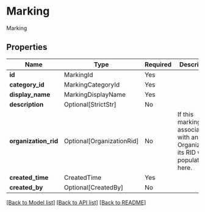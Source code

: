 # Marking

Marking

## Properties
| Name | Type | Required | Description |
| ------------ | ------------- | ------------- | ------------- |
**id** | MarkingId | Yes |  |
**category_id** | MarkingCategoryId | Yes |  |
**display_name** | MarkingDisplayName | Yes |  |
**description** | Optional[StrictStr] | No |  |
**organization_rid** | Optional[OrganizationRid] | No | If this marking is associated with an Organization, its RID will be populated here.  |
**created_time** | CreatedTime | Yes |  |
**created_by** | Optional[CreatedBy] | No |  |


[[Back to Model list]](../../../../README.md#models-v2-link) [[Back to API list]](../../../../README.md#apis-v2-link) [[Back to README]](../../../../README.md)
